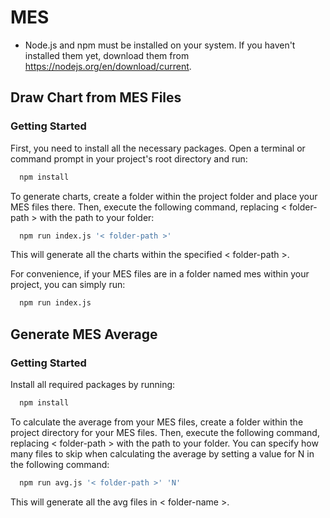# MES

- Node.js and npm must be installed on your system. If you haven't installed them yet, download them from https://nodejs.org/en/download/current.


## Draw Chart from MES Files

### Getting Started

First, you need to install all the necessary packages. Open a terminal or command prompt in your project's root directory and run:

```bash
  npm install
```

To generate charts, create a folder within the project folder and place your MES files there. Then, execute the following command, replacing < folder-path > with the path to your folder:

```bash
  npm run index.js '< folder-path >'
```

This will generate all the charts within the specified < folder-path >.

For convenience, if your MES files are in a folder named mes within your project, you can simply run:

```bash
  npm run index.js
```


## Generate MES Average

### Getting Started

Install all required packages by running:

```bash
  npm install
```

To calculate the average from your MES files, create a folder within the project directory for your MES files. Then, execute the following command, replacing < folder-path > with the path to your folder. You can specify how many files to skip when calculating the average by setting a value for N in the following command:

```bash
  npm run avg.js '< folder-path >' 'N'
```

This will generate all the avg files in < folder-name >.
